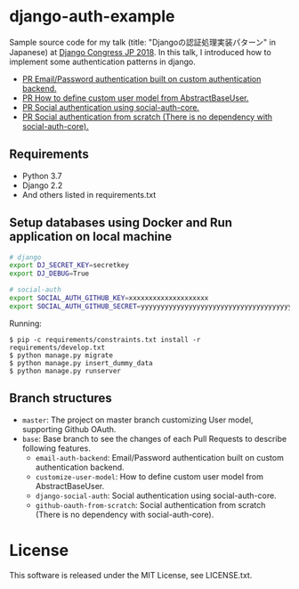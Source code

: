 django-auth-example
===================

Sample source code for my talk (title: "Djangoの認証処理実装パターン" in Japanese) at [Django Congress JP 2018](https://djangocongress.jp/).
In this talk, I introduced how to implement some authentication patterns in django.

* [PR Email/Password authentication built on custom authentication backend.](https://github.com/c-bata/django-auth-example/pull/2)
* [PR How to define custom user model from AbstractBaseUser.](https://github.com/c-bata/django-auth-example/pull/3)
* [PR Social authentication using social-auth-core.](https://github.com/c-bata/django-auth-example/pull/1)
* [PR Social authentication from scratch (There is no dependency with social-auth-core).](https://github.com/c-bata/django-auth-example/pull/4)

## Requirements

* Python 3.7
* Django 2.2
* And others listed in requirements.txt

## Setup databases using Docker and Run application on local machine

```sh
# django
export DJ_SECRET_KEY=secretkey
export DJ_DEBUG=True

# social-auth
export SOCIAL_AUTH_GITHUB_KEY=xxxxxxxxxxxxxxxxxxxx
export SOCIAL_AUTH_GITHUB_SECRET=yyyyyyyyyyyyyyyyyyyyyyyyyyyyyyyyyyyyyyyy
```

Running:

```console
$ pip -c requirements/constraints.txt install -r requirements/develop.txt
$ python manage.py migrate
$ python manage.py insert_dummy_data
$ python manage.py runserver
```

## Branch structures

* `master`: The project on master branch customizing User model, supporting Github OAuth.
* `base`: Base branch to see the changes of each Pull Requests to describe following features.
    * `email-auth-backend`: Email/Password authentication built on custom authentication backend.
    * `customize-user-model`: How to define custom user model from AbstractBaseUser.
    * `django-social-auth`: Social authentication using social-auth-core.
    * `github-oauth-from-scratch`: Social authentication from scratch (There is no dependency with social-auth-core).

# License

This software is released under the MIT License, see LICENSE.txt.
